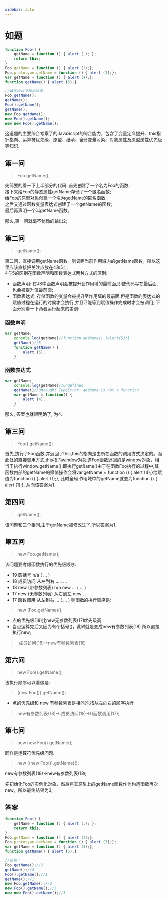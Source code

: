```yaml
---
sidebar: auto
---
```


# 如题 

```js
function Foo() {
    getName = function () { alert (1); };
    return this;
}
Foo.getName = function () { alert (2);};
Foo.prototype.getName = function () { alert (3);};
var getName = function () { alert (4);};
function getName() { alert (5);}
 
//请写出以下输出结果：
Foo.getName();
getName();
Foo().getName();
getName();
new Foo.getName();
new Foo().getName();
new new Foo().getName();
```
这道题的主要综合考察了的JavaScript的综合能力，包含了变量定义提升、this指针指向、运算符优先级、原型、继承、全局变量污染、对象属性及原型属性优先级等知识.  
## 第一问  
>Foo.getName();  

先简要的看一下上半部分的代码: 首先创建了一个名为Foo的函数;  
接下来给Foo的静态属性getName存储了一个匿名函数;  
给Foo的原型对象创建一个名为getName的匿名函数;  
之后又通过函数变量表达式创建了一个getName的函数;  
最后再声明一个叫getName函数。

那么,第一问就毫不犹豫的输出2;  
## 第二问  
>getName();  

第二问，直接调用getName函数。则调用当前作用域内的getName函数，所以这里应该直接把关注点放在4和5上.  
4与5的区别在函数声明和函数表达式两种方式的区别:  
- 函数声明: 在JS中函数声明会被提升到作用域的最前面,即使代码写在最后面,也会被提升值最前面;
- 函数表达式: 存储函数的变量会被提升至作用域的最前面,但是函数的表达式的赋值过程在运行的时候才会执行,并且只能等到赋值操作完成时才会被调用; 
下面分别看一下两者运行起来的差别:  

### 函数声明
```js
var getName;
    console.log(getName)//function getName() {alert(5);}
    getName()//5
    function getName() {
        alert (5);
    }
```
### 函数表达式
```js
var getName;
    console.log(getName)//undefined
    getName()//Uncaught TypeError: getName is not a function
    var getName = function() {
        alert (4);
    }
```
那么, 答案也就很明确了, 为4. 

## 第三问  
>Foo().getName();  

首先,执行了Foo函数,并返回了this,this的指向是由所在函数的调用方式决定的。而此处的直接调用方式,this指向window对象.遂Foo函数返回的是window对象，相当于执行window.getName();即执行getName()由于在函数Foo执行的过程中,其函数内部的getName的赋值操作会将var getName = function () { alert (4);}给赋值为function () { alert (1);}, 此时全局
作用域中的getName就变为function () { alert (1);}. 从而该答案为1. 

## 第四问  
>getName();  

该问题和三个相同,由于getName被修改过了.所以答案为1.  
## 第五问  
>new Foo.getName();  

该问题要考虑函数执行的优先级顺序:  

  - 19  圆括号                       n/a ( … )
  - 18  成员访问         从左到右    … . …
  - 18  new (带参数列表) n/a         new … ( … )
  - 17  new (无参数列表) 从右到左    new …  
  - 17  函数调用         从左到右    … ( … )
则函数的执行顺序是:  

>new (Foo.getName)();  

+ 点的优先级(18)比new无参数列表(17)优先级高
+ 当点运算完后又因为有个括号()，此时就是变成new有参数列表(18) 所以直接执行new;  
>.成员访问(18)->new有参数列表(18)

## 第六问  
>new Foo().getName();  

该执行顺序可以看做是:  
>(new Foo()).getName(); 

+ 点的优先级和 new 有参数列表是相同的,按从左向右的顺序执行  
> new有参数列表(18)->.成员访问(18)->()函数调用(17);

## 第七问  
>new new Foo().getName();  

同样是运算符优先级问题.  
>new ((new Foo()).getName)();  

new有参数列表(18)->new有参数列表(18); 

先初始化Foo的实例化对象，然后将其原型上的getName函数作为构造函数再次new，所以最终结果为3;   

## 答案  
```js
function Foo() {
    getName = function () { alert (1); };
    return this;
}
Foo.getName = function () { alert (2);};
Foo.prototype.getName = function () { alert (3);};
var getName = function () { alert (4);};
function getName() { alert (5);}

//答案：
Foo.getName();//2
getName();//4
Foo().getName();//1
getName();//1
new Foo.getName();//2
new Foo().getName();//3
new new Foo().getName();//3
```